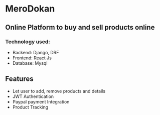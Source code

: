 # MeroDokan
## Online Platform to buy and sell products online

### Technology used:
- Backend: Django, DRF
- Frontend: React Js
- Database: Mysql


## Features

- Let user to add, remove products and details
- JWT Authentication
- Paypal payment Integration
- Product Tracking

